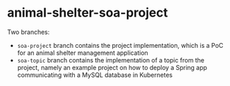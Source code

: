 # animal-shelter-soa-project

Two branches:
- `soa-project` branch contains the project implementation, which is a PoC for an animal shelter management application
- `soa-topic` branch contains the implementation of a topic from the project, namely an example project on how to deploy a Spring app communicating with a MySQL database in Kubernetes
